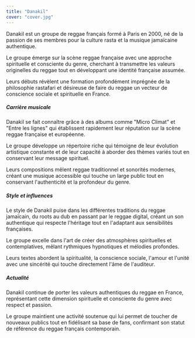 ```yaml
---
title: "Danakil"
cover: "cover.jpg"
---
```


Danakil est un groupe de reggae français formé à Paris en 2000, né de la passion de ses membres pour la culture rasta et
la musique jamaïcaine authentique.

Le groupe émerge sur la scène reggae française avec une approche spirituelle et consciente du genre, cherchant à
transmettre les valeurs originelles du reggae tout en développant une identité française assumée.

Leurs débuts révèlent une formation profondément imprégnée de la philosophie rastafari et désireuse de faire du reggae
un vecteur de conscience sociale et spirituelle en France.


##### Carrière musicale

Danakil se fait connaître grâce à des albums comme "Micro Climat" et "Entre les lignes" qui établissent rapidement leur
réputation sur la scène reggae française et européenne.

Le groupe développe un répertoire riche qui témoigne de leur évolution artistique constante et de leur capacité à
aborder des thèmes variés tout en conservant leur message spirituel.

Leurs compositions mêlent reggae traditionnel et sonorités modernes, créant une musique accessible qui touche un large
public tout en conservant l'authenticité et la profondeur du genre.


##### Style et influences

Le style de Danakil puise dans les différentes traditions du reggae jamaïcain, du roots au dub en passant par le reggae
digital, créant un son authentique qui respecte l'héritage tout en l'adaptant aux sensibilités françaises.

Le groupe excelle dans l'art de créer des atmosphères spirituelles et contemplatives, mêlant rythmiques hypnotiques et
mélodies profondes.

Leurs textes abordent la spiritualité, la conscience sociale, l'amour et l'unité avec une sincérité qui touche
directement l'âme de l'auditeur.


##### Actualité

Danakil continue de porter les valeurs authentiques du reggae en France, représentant cette dimension spirituelle et
consciente du genre avec respect et passion.

Le groupe maintient une activité soutenue qui lui permet de toucher de nouveaux publics tout en fidélisant sa base de
fans, confirmant son statut de référence du reggae français contemporain.
